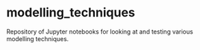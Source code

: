 # modelling_techniques
Repository of Jupyter notebooks for looking at and testing various modelling techniques.
